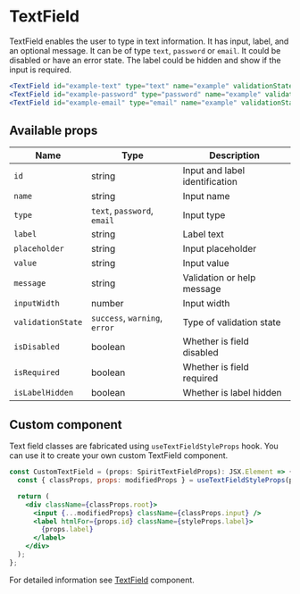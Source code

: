 # TextField

TextField enables the user to type in text information. It has input, label,
and an optional message. It can be of type `text`, `password` or `email`. It could be disabled or have an error state. The label could be hidden
and show if the input is required.

```jsx
<TextField id="example-text" type="text" name="example" validationState="error" message="validation failed" isRequired />
<TextField id="example-password" type="password" name="example" validationState="error" message="validation failed" isRequired />
<TextField id="example-email" type="email" name="example" validationState="error" message="validation failed" isRequired />
```

## Available props

| Name              | Type                          | Description                    |
| ----------------- | ----------------------------- | ------------------------------ |
| `id`              | string                        | Input and label identification |
| `name`            | string                        | Input name                     |
| `type`            | `text`, `password`, `email`   | Input type                     |
| `label`           | string                        | Label text                     |
| `placeholder`     | string                        | Input placeholder              |
| `value`           | string                        | Input value                    |
| `message`         | string                        | Validation or help message     |
| `inputWidth`      | number                        | Input width                    |
| `validationState` | `success`, `warning`, `error` | Type of validation state       |
| `isDisabled`      | boolean                       | Whether is field disabled      |
| `isRequired`      | boolean                       | Whether is field required      |
| `isLabelHidden`   | boolean                       | Whether is label hidden        |

## Custom component

Text field classes are fabricated using `useTextFieldStyleProps` hook. You can use it to create your own custom TextField component.

```jsx
const CustomTextField = (props: SpiritTextFieldProps): JSX.Element => {
  const { classProps, props: modifiedProps } = useTextFieldStyleProps(props);

  return (
    <div className={classProps.root}>
      <input {...modifiedProps} className={classProps.input} />
      <label htmlFor={props.id} className={styleProps.label}>
        {props.label}
      </label>
    </div>
  );
};
```

For detailed information see [TextField](https://github.com/lmc-eu/spirit-design-system/blob/main/packages/web/src/components/TextField/README.md) component.
